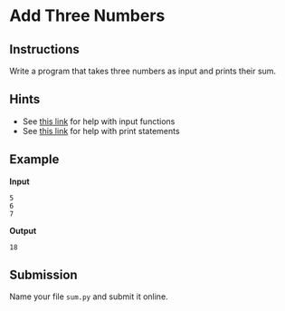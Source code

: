 # Add Three Numbers

## Instructions
Write a program that takes three numbers as input and prints their sum.

## Hints
* See [this link](https://www.w3schools.com/python/ref_func_input.asp) for help with input functions
* See [this link](https://www.w3schools.com/python/ref_func_print.asp) for help with print statements

## Example
**Input**
```
5
6
7
```

**Output**
```
18
```

## Submission
Name your file `sum.py` and submit it online.
